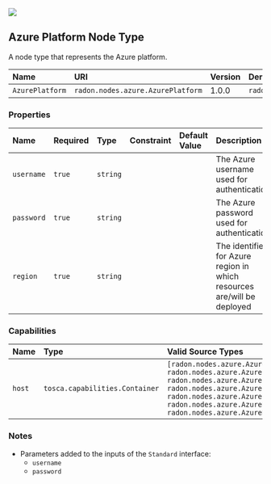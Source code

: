 ![](https://img.shields.io/badge/Status:-DEVELOPMENT-red)

## Azure Platform Node Type

A node type that represents the Azure platform.

| Name | URI | Version | Derived From |
|:---- |:--- |:------- |:------------ |
| `AzurePlatform` | `radon.nodes.azure.AzurePlatform` | 1.0.0 | `radon.nodes.abstract.CloudPlatform` |

### Properties

| Name | Required | Type | Constraint | Default Value | Description |
|:---- |:-------- |:---- |:---------- |:------------- |:----------- |
| `username` | `true` | `string` |   |   | The Azure username used for authentication |
| `password` | `true` | `string` |   |   | The Azure password used for authentication |
| `region` | `true` | `string` |   |   | The identifier for Azure region in which resources are/will be deployed |

### Capabilities

| Name | Type | Valid Source Types | Occurrences |
|:---- |:---- |:------------------ |:----------- |
| `host` | `tosca.capabilities.Container` | `[radon.nodes.azure.AzureResourceGroup, radon.nodes.azure.AzureStorageAccount, radon.nodes.azure.AzureBlobStorageContainer, radon.nodes.azure.AzureCosmosDB, radon.nodes.azure.AzureFunction, radon.nodes.azure.AzureResourceTriggeredFunction, radon.nodes.azure.AzureHttpTriggeredFunction]` | [1, UNBOUNDED] |

### Notes

* Parameters added to the inputs of the `Standard` interface:
    * `username`
    * `password`
